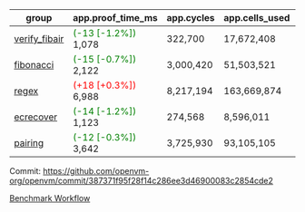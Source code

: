 | group | app.proof_time_ms | app.cycles | app.cells_used | leaf.proof_time_ms | leaf.cycles | leaf.cells_used |
| -- | -- | -- | -- | -- | -- | -- |
| [verify_fibair](https://github.com/openvm-org/openvm/blob/benchmark-results/benchmarks-pr/1919/verify_fibair-387371f95f28f14c286ee3d46900083c2854cde2.md) |<span style='color: green'>(-13 [-1.2%])</span> 1,078 |  322,700 |  17,672,408 |- | - | - |
| [fibonacci](https://github.com/openvm-org/openvm/blob/benchmark-results/benchmarks-pr/1919/fibonacci-387371f95f28f14c286ee3d46900083c2854cde2.md) |<span style='color: green'>(-15 [-0.7%])</span> 2,122 |  3,000,420 |  51,503,521 |- | - | - |
| [regex](https://github.com/openvm-org/openvm/blob/benchmark-results/benchmarks-pr/1919/regex-387371f95f28f14c286ee3d46900083c2854cde2.md) |<span style='color: red'>(+18 [+0.3%])</span> 6,988 |  8,217,194 |  163,669,874 |- | - | - |
| [ecrecover](https://github.com/openvm-org/openvm/blob/benchmark-results/benchmarks-pr/1919/ecrecover-387371f95f28f14c286ee3d46900083c2854cde2.md) |<span style='color: green'>(-14 [-1.2%])</span> 1,123 |  274,568 |  8,596,011 |- | - | - |
| [pairing](https://github.com/openvm-org/openvm/blob/benchmark-results/benchmarks-pr/1919/pairing-387371f95f28f14c286ee3d46900083c2854cde2.md) |<span style='color: green'>(-12 [-0.3%])</span> 3,642 |  3,725,930 |  93,105,105 |- | - | - |


Commit: https://github.com/openvm-org/openvm/commit/387371f95f28f14c286ee3d46900083c2854cde2

[Benchmark Workflow](https://github.com/openvm-org/openvm/actions/runs/16654578354)
